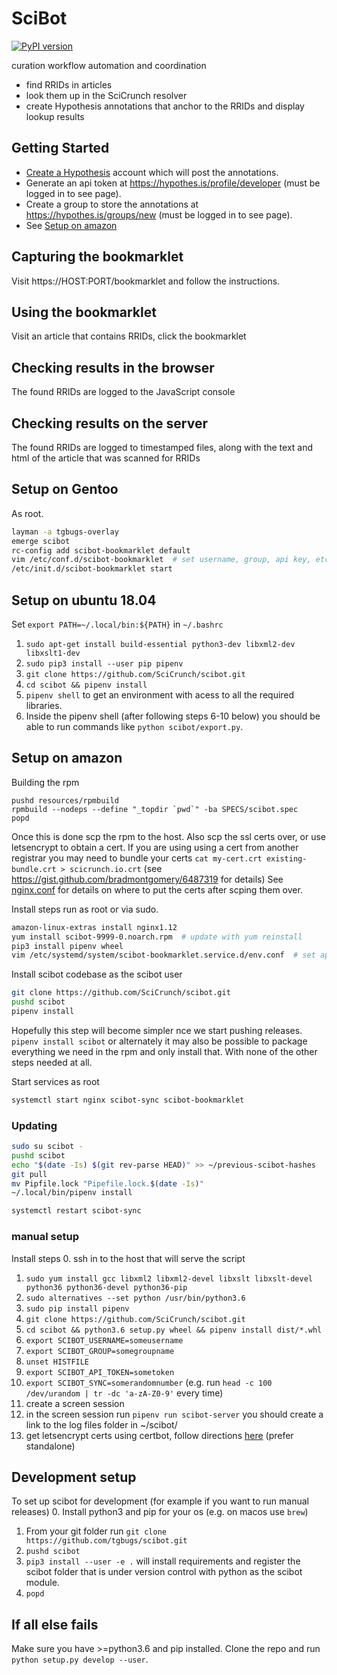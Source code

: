 # SciBot
[![PyPI version](https://badge.fury.io/py/scibot.svg)](https://pypi.org/project/scibot/)

curation workflow automation and coordination

* find RRIDs in articles 
* look them up in the SciCrunch resolver
* create Hypothesis annotations that anchor to the RRIDs and display lookup results

## Getting Started

* [Create a Hypothesis](https://web.hypothes.is/start/) account which will post the annotations.
* Generate an api token at https://hypothes.is/profile/developer (must be logged in to see page).
* Create a group to store the annotations at https://hypothes.is/groups/new (must be logged in to see page).
* See [Setup on amazon](#setup-on-amazon)

## Capturing the bookmarklet

Visit https://HOST:PORT/bookmarklet and follow the instructions.

## Using the bookmarklet

Visit an article that contains RRIDs, click the bookmarklet

## Checking results in the browser

The found RRIDs are logged to the JavaScript console

## Checking results on the server

The found RRIDs are logged to timestamped files, along with the text and html of the article that was scanned for RRIDs

## Setup on Gentoo
As root.
```bash
layman -a tgbugs-overlay
emerge scibot
rc-config add scibot-bookmarklet default
vim /etc/conf.d/scibot-bookmarklet  # set username, group, api key, etc.
/etc/init.d/scibot-bookmarklet start
```

## Setup on ubuntu 18.04
Set `export PATH=~/.local/bin:${PATH}` in `~/.bashrc`
1. `sudo apt-get install build-essential python3-dev libxml2-dev libxslt1-dev`
2. `sudo pip3 install --user pip pipenv`
3. `git clone https://github.com/SciCrunch/scibot.git`
4. `cd scibot && pipenv install`
5. `pipenv shell` to get an environment with acess to all the required libraries.
6. Inside the pipenv shell (after following steps 6-10 below) you should
be able to run commands like `python scibot/export.py`.

## Setup on amazon

Building the rpm
```
pushd resources/rpmbuild
rpmbuild --nodeps --define "_topdir `pwd`" -ba SPECS/scibot.spec
popd
```
Once this is done scp the rpm to the host.
Also scp the ssl certs over, or use letsencrypt to obtain a cert.
If you are using using a cert from another registrar you may need to
bundle your certs `cat my-cert.crt existing-bundle.crt > scicrunch.io.crt`
(see https://gist.github.com/bradmontgomery/6487319 for details)
See [nginx.conf](./resources/config_files/etc/nginx/scibot.conf)
for details on where to put the certs after scping them over.

Install steps run as root or via sudo.
```bash
amazon-linux-extras install nginx1.12
yum install scibot-9999-0.noarch.rpm  # update with yum reinstall
pip3 install pipenv wheel
vim /etc/systemd/system/scibot-bookmarklet.service.d/env.conf  # set api keys etc
```

Install scibot codebase as the scibot user
```bash
git clone https://github.com/SciCrunch/scibot.git
pushd scibot
pipenv install
```
Hopefully this step will become simpler nce we start pushing releases.
`pipenv install scibot` or alternately it may also be possible to package
everything we need in the rpm and only install that. With none of the other
steps needed at all.

Start services as root
```bash
systemctl start nginx scibot-sync scibot-bookmarklet
```

### Updating
```bash
sudo su scibot -
pushd scibot
echo "$(date -Is) $(git rev-parse HEAD)" >> ~/previous-scibot-hashes
git pull
mv Pipfile.lock "Pipefile.lock.$(date -Is)"
~/.local/bin/pipenv install
```

```bash
systemctl restart scibot-sync
```

### manual setup
Install steps 
0. ssh in to the host that will serve the script
1. `sudo yum install gcc libxml2 libxml2-devel libxslt libxslt-devel python36 python36-devel python36-pip`
2. `sudo alternatives --set python /usr/bin/python3.6`
3. `sudo pip install pipenv`
4. `git clone https://github.com/SciCrunch/scibot.git`
5. `cd scibot && python3.6 setup.py wheel && pipenv install dist/*.whl`
6. `export SCIBOT_USERNAME=someusername`
7. `export SCIBOT_GROUP=somegroupname`
8. `unset HISTFILE`
9. `export SCIBOT_API_TOKEN=sometoken`
10. `export SCIBOT_SYNC=somerandomnumber` (e.g. run `head -c 100 /dev/urandom | tr -dc 'a-zA-Z0-9'` every time)
11. create a screen session
12. in the screen session run `pipenv run scibot-server` you should create a link to the log files folder in ~/scibot/
13. get letsencrypt certs using certbot, follow directions [here](https://certbot.eff.org/docs/using.html) (prefer standalone)


## Development setup
To set up scibot for development (for example if you want to run manual releases)
0. Install python3 and pip for your os (e.g. on macos use `brew`)
1. From your git folder run `git clone https://github.com/tgbugs/scibot.git`
2. `pushd scibot`
3. `pip3 install --user -e .` will install requirements and register the
scibot folder that is under version control with python as the scibot module.
4. `popd`

## If all else fails
Make sure you have >=python3.6 and pip installed.
Clone the repo and run `python setup.py develop --user`.
